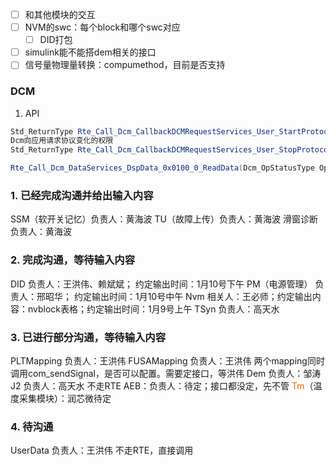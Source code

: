 - [ ] 和其他模块的交互
- [ ] NVM的swc：每个block和哪个swc对应
	- [ ] DID打包
- [ ] simulink能不能搭dem相关的接口
- [ ] 信号量物理量转换：compumethod，目前是否支持
###  DCM
1. API
```cs
Std_ReturnType Rte_Call_Dcm_CallbackDCMRequestServices_User_StartProtocol (Dcm_ProtocolType ProtocolType)
Dcm向应用请求协议变化的权限
Std_ReturnType Rte_Call_Dcm_CallbackDCMRequestServices_User_StopProtocol (Dcm_ProtocolType ProtocolType)

Rte_Call_Dcm_DataServices_DspData_0x0100_0_ReadData(Dcm_OpStatusType OpStatus,uint8* Data,  Dcm_NegativeResponseCodeType* ErrorCode) Dcm向应用请求读取Did为0x0100的数据
```
### 1. 已经完成沟通并给出输入内容
SSM（软开关记忆）负责人：黄海波
TU（故障上传）负责人：黄海波
滑窗诊断 负责人：黄海波

### 2. 完成沟通，等待输入内容
DID 负责人：王洪伟、赖斌斌； 约定输出时间：1月10号下午
PM（电源管理） 负责人：邢昭华； 约定输出时间：1月10号中午
Nvm 相关人：王必师；约定输出内容：nvblock表格；约定输出时间：1月9号上午
TSyn 负责人：高天水
### 3. 已进行部分沟通，等待输入内容
PLTMapping 负责人：王洪伟
FUSAMapping 负责人：王洪伟   两个mapping同时调用com_sendSignal，是否可以配置。需要定接口，等洪伟
Dem 负责人：邹涛
J2 负责人：高天水 不走RTE
AEB：负责人：待定；接口都没定，先不管
<font color="#e36c09">Tm</font>（温度采集模块）：润芯微待定
### 4. 待沟通
UserData 负责人：王洪伟 不走RTE，直接调用